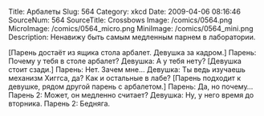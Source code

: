 Title: Арбалеты 
Slug: 564 
Category: xkcd 
Date: 2009-04-06 08:16:46 
SourceNum: 564 
SourceTitle: Crossbows 
Image: /comics/0564.png 
MicroImage: /comics/0564_micro.png 
MiniImage: /comics/0564_mini.png 
Description: Ненавижу быть самым медленным парнем в лаборатории. 

[Парень достаёт из ящика стола арбалет. Девушка за кадром.]
Парень: Почему у тебя в столе арбалет?
Девушка: А у тебя нету?
[Девушка стоит сзади.]
Парень: Нет. Зачем мне…
Девушка: Ты ведь изучаешь механизм Хиггса, да? Как и остальные в лабе?
[Парень подходит к девушке, рядом другой парень с арбалетом.]
Парень: Да, но почему…
Парень 2: Может, он медленно считает?
Девушка: Ну, у него время до вторника.
Парень 2: Бедняга.
